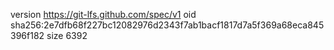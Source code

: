 version https://git-lfs.github.com/spec/v1
oid sha256:2e7dfb68f227bc12082976d2343f7ab1bacf1817d7a5f369a68eca845396f182
size 6392
